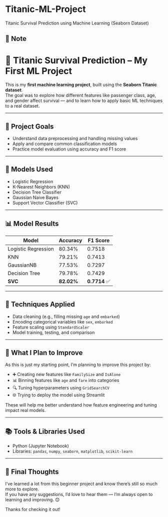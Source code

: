 # Titanic-ML-Project
Titanic Survival Prediction using Machine Learning (Seaborn Dataset)



## 📌 Note

# 🚢 Titanic Survival Prediction – My First ML Project

This is my **first machine learning project**, built using the **Seaborn Titanic dataset**.  
The goal was to explore how different features like passenger class, age, and gender affect survival — and to learn how to apply basic ML techniques to a real dataset.

---

## 🎯 Project Goals

- Understand data preprocessing and handling missing values
- Apply and compare common classification models
- Practice model evaluation using accuracy and F1 score

---

## 🧠 Models Used

- Logistic Regression
- K-Nearest Neighbors (KNN)
- Decision Tree Classifier
- Gaussian Naive Bayes
- Support Vector Classifier (SVC)

---

## 📊 Model Results

| Model              | Accuracy | F1 Score |
|-------------------|----------|----------|
| Logistic Regression | 80.34% | 0.7518   |
| KNN                 | 79.21% | 0.7413   |
| GaussianNB          | 77.53% | 0.7297   |
| Decision Tree       | 79.78% | 0.7429   |
| **SVC**             | **82.02%** | **0.7714** ✅

---

## 🧪 Techniques Applied

- Data cleaning (e.g., filling missing `age` and `embarked`)
- Encoding categorical variables like `sex`, `embarked`
- Feature scaling using `StandardScaler`
- Model training, testing, and comparison

---

## 🚀 What I Plan to Improve

As this is just my starting point, I’m planning to improve this project by:

- ➕ Creating new features like `FamilySize` and `IsAlone`
- 📊 Binning features like `age` and `fare` into categories
- 🔍 Tuning hyperparameters using `GridSearchCV`
- 🌐 Trying to deploy the model using Streamlit

These will help me better understand how feature engineering and tuning impact real models.

---

## 📚 Tools & Libraries Used

- Python (Jupyter Notebook)
- Libraries: `pandas`, `numpy`, `seaborn`, `matplotlib`, `scikit-learn`

---

## 💬 Final Thoughts

I’ve learned a lot from this beginner project and know there’s still so much more to explore.  
If you have any suggestions, I’d love to hear them — I’m always open to learning and improving. 😊

Thanks for checking it out!


